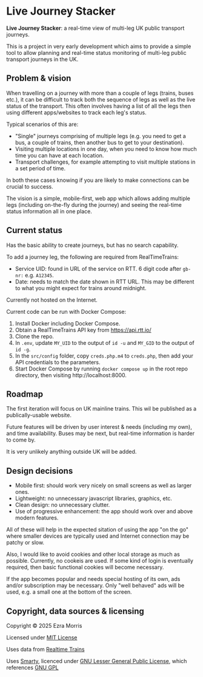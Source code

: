 # Live Journey Stacker

**Live Journey Stacker**: a real-time view of multi-leg UK public transport 
journeys.

This is a project in very early development which aims to provide a simple tool
to allow planning and real-time status monitoring of multi-leg public transport
journeys in the UK.

## Problem & vision ##

When travelling on a journey with more than a couple of legs (trains, buses 
etc.), it can be difficult to track both the sequence of legs as well as the 
live status of the transport. This often involves having a list of all the 
legs then using different apps/websites to track each leg's status.

Typical scenarios of this are:

* "Single" journeys comprising of multiple legs (e.g. you need to get a bus, a
  couple of trains, then another bus to get to your destination).
* Visiting multiple locations in one day, when you need to know how much time
  you can have at each location.
* Transport challenges, for example attempting to visit multiple stations in a
  set period of time.

In both these cases knowing if you are likely to make connections can be crucial
to success.

The vision is a simple, mobile-first, web app which allows adding multiple
legs (including on-the-fly during the journey) and seeing the real-time status
information all in one place.

## Current status ##

Has the basic ability to create journeys, but has no search capability.

To add a journey leg, the following are required from RealTimeTrains:
* Service UID: found in URL of the service on RTT. 6 digit code after `gb-nr:`
  e.g. `A12345`.
* Date: needs to match the date shown in RTT URL. This may be different to
  what you might expect for trains around midnight.

Currently not hosted on the Internet.

Current code can be run with Docker Compose:

1.  Install Docker including Docker Compose.
2.  Obtain a RealTimeTrains API key from https://api.rtt.io/
3.  Clone the repo.
4.  In `.env`, update `MY_UID` to the output of `id -u` and `MY_GID` to the
    output of `id -g`.
5.  In the `src/config` folder, copy `creds.php.m4` to `creds.php`, then add 
    your API credentials to the parameters.
6.  Start Docker Compose by running `docker compose up` in the root repo 
    directory, then visiting http://localhost:8000.

## Roadmap ##

The first iteration will focus on UK mainline trains. This wil be published as a
publically-usable website.

Future features will be driven by user interest & needs (including my own), and 
time availability. Buses may be next, but real-time information is harder to come 
by.

It is very unlikely anything outside UK will be added.

## Design decisions ##

* Mobile first: should work very nicely on small screens as well as larger ones.
* Lightweight: no unnecessary javascript libraries, graphics, etc.
* Clean design: no unnecessary clutter.
* Use of progressive enhancement: the app should work over and above modern
  features.

All of these will help in the expected sitation of using the app "on the go"
where smaller devices are typically used and Internet connection may be patchy 
or slow.

Also, I would like to avoid cookies and other local storage as much as possible. 
Currently, no cookeis are used. If some kind of login is eventually required, then 
basic functional cookies will become necessary.

If the app becomes popular and needs special hosting of its own, ads and/or
subscription may be necessary. Only "well behaved" ads will be used, e.g.
a small one at the bottom of the screen.

## Copyright, data sources & licensing ##

Copyright &copy; 2025 Ezra Morris

Licensed under [MIT License][1]

Uses data from [Realtime Trains][2]

Uses [Smarty][3], licenced under [GNU Lesser General Public License][4], which references [GNU GPL][5]


[1]: LICENSE
[2]: http://www.realtimetrains.co.uk/
[3]: https://github.com/smarty-php/smarty/tree/master
[4]: https://github.com/smarty-php/smarty/blob/master/LICENSE
[5]: https://www.gnu.org/licenses/gpl-3.0.en.html

